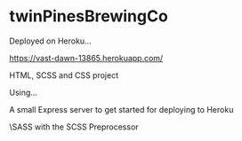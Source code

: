 # twinPinesBrewingCo

Deployed on Heroku...

https://vast-dawn-13865.herokuapp.com/

HTML, SCSS and CSS project

Using...

A small Express server to get started for deploying to Heroku

\SASS with the SCSS Preprocessor
